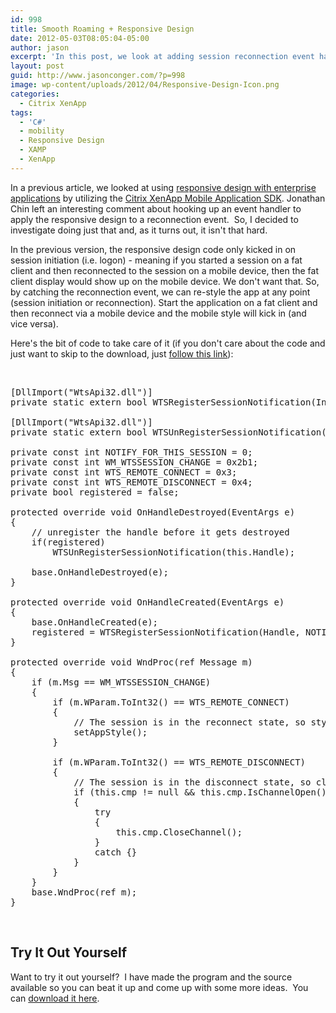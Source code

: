 ```yaml
---
id: 998
title: Smooth Roaming + Responsive Design
date: 2012-05-03T08:05:04-05:00
author: jason
excerpt: 'In this post, we look at adding session reconnection event handling to our responsive design prototype using the Citrix XenApp Mobile Application SDK.  <a href="http://www.jasonconger.com/enterprise-application-responsive-design-prototype">Be sure to check out the video of the prototype</a>.'
layout: post
guid: http://www.jasonconger.com/?p=998
image: wp-content/uploads/2012/04/Responsive-Design-Icon.png
categories:
  - Citrix XenApp
tags:
  - 'C#'
  - mobility
  - Responsive Design
  - XAMP
  - XenApp
---
```

In a previous article, we looked at using <a title="Responsive Design for Enterprise Applications" href="http://www.jasonconger.com/post/responsive-design-for-enterprise-applications/">responsive design with enterprise applications</a> by utilizing the <a href="http://www.jasonconger.com/post/installing-and-using-the-citrix-xenapp-6-5-mobile-application-sdk/">Citrix XenApp Mobile Application SDK</a>. Jonathan Chin left an interesting comment about hooking up an event handler to apply the responsive design to a reconnection event.  So, I decided to investigate doing just that and, as it turns out, it isn't that hard.  

In the previous version, the responsive design code only kicked in on session initiation (i.e. logon) - meaning if you started a session on a fat client and then reconnected to the session on a mobile device, then the fat client display would show up on the mobile device.  We don't want that.  So, by catching the reconnection event, we can re-style the app at any point (session initiation or reconnection).  Start the application on a fat client and then reconnect via a mobile device and the mobile style will kick in (and vice versa).

Here's the bit of code to take care of it (if you don't care about the code and just want to skip to the download, just <a title="Responsive Design Prototype" href="http://www.jasonconger.com/enterprise-application-responsive-design-prototype">follow this link</a>):

&nbsp;

<pre class="brush: csharp">
[DllImport("WtsApi32.dll")]
private static extern bool WTSRegisterSessionNotification(IntPtr hWnd, [MarshalAs(UnmanagedType.U4)]int dwFlags);

[DllImport("WtsApi32.dll")]
private static extern bool WTSUnRegisterSessionNotification(IntPtr hWnd);

private const int NOTIFY_FOR_THIS_SESSION = 0;
private const int WM_WTSSESSION_CHANGE = 0x2b1;
private const int WTS_REMOTE_CONNECT = 0x3;
private const int WTS_REMOTE_DISCONNECT = 0x4;
private bool registered = false;

protected override void OnHandleDestroyed(EventArgs e)
{
    // unregister the handle before it gets destroyed
    if(registered)
        WTSUnRegisterSessionNotification(this.Handle);

    base.OnHandleDestroyed(e);
}

protected override void OnHandleCreated(EventArgs e)
{
    base.OnHandleCreated(e);
    registered = WTSRegisterSessionNotification(Handle, NOTIFY_FOR_THIS_SESSION);
}

protected override void WndProc(ref Message m)
{
    if (m.Msg == WM_WTSSESSION_CHANGE)
    {
        if (m.WParam.ToInt32() == WTS_REMOTE_CONNECT)
        {
            // The session is in the reconnect state, so style the app for the new session
            setAppStyle();
        }

        if (m.WParam.ToInt32() == WTS_REMOTE_DISCONNECT)
        {
            // The session is in the disconnect state, so close the CMP if it is open
            if (this.cmp != null && this.cmp.IsChannelOpen())
            {
                try
                {
                    this.cmp.CloseChannel();
                }
                catch {}
            }
        }
    }
    base.WndProc(ref m);
}
</pre>

&nbsp;
<h2>Try It Out Yourself</h2>
Want to try it out yourself?  I have made the program and the source available so you can beat it up and come up with some more ideas.  You can <a title="Responsive Design Prototype" href="http://www.jasonconger.com/enterprise-application-responsive-design-prototype">download it here</a>.

&nbsp;